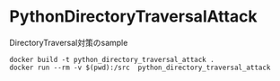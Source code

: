 # PythonDirectoryTraversalAttack
DirectoryTraversal対策のsample

```
docker build -t python_directory_traversal_attack .
docker run --rm -v $(pwd):/src  python_directory_traversal_attack
```
